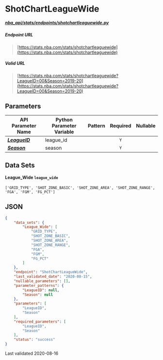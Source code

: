 # ShotChartLeagueWide
##### [nba_api/stats/endpoints/shotchartleaguewide.py](https://github.com/swar/nba_api/blob/master/nba_api/stats/endpoints/shotchartleaguewide.py)

##### Endpoint URL
>[https://stats.nba.com/stats/shotchartleaguewide](https://stats.nba.com/stats/shotchartleaguewide)

##### Valid URL
>[https://stats.nba.com/stats/shotchartleaguewide?LeagueID=00&Season=2019-20](https://stats.nba.com/stats/shotchartleaguewide?LeagueID=00&Season=2019-20)

## Parameters
API Parameter Name | Python Parameter Variable | Pattern | Required | Nullable
------------ | ------------ | :-----------: | :---: | :---:
[_**LeagueID**_](https://github.com/swar/nba_api/blob/master/docs/nba_api/stats/library/parameters.md#LeagueID) | league_id |  | `Y` |  | 
[_**Season**_](https://github.com/swar/nba_api/blob/master/docs/nba_api/stats/library/parameters.md#Season) | season |  | `Y` |  | 

## Data Sets
#### League_Wide `league_wide`
```text
['GRID_TYPE', 'SHOT_ZONE_BASIC', 'SHOT_ZONE_AREA', 'SHOT_ZONE_RANGE', 'FGA', 'FGM', 'FG_PCT']
```


## JSON
```json
{
    "data_sets": {
        "League_Wide": [
            "GRID_TYPE",
            "SHOT_ZONE_BASIC",
            "SHOT_ZONE_AREA",
            "SHOT_ZONE_RANGE",
            "FGA",
            "FGM",
            "FG_PCT"
        ]
    },
    "endpoint": "ShotChartLeagueWide",
    "last_validated_date": "2020-08-15",
    "nullable_parameters": [],
    "parameter_patterns": {
        "LeagueID": null,
        "Season": null
    },
    "parameters": [
        "LeagueID",
        "Season"
    ],
    "required_parameters": [
        "LeagueID",
        "Season"
    ],
    "status": "success"
}
```

Last validated 2020-08-16